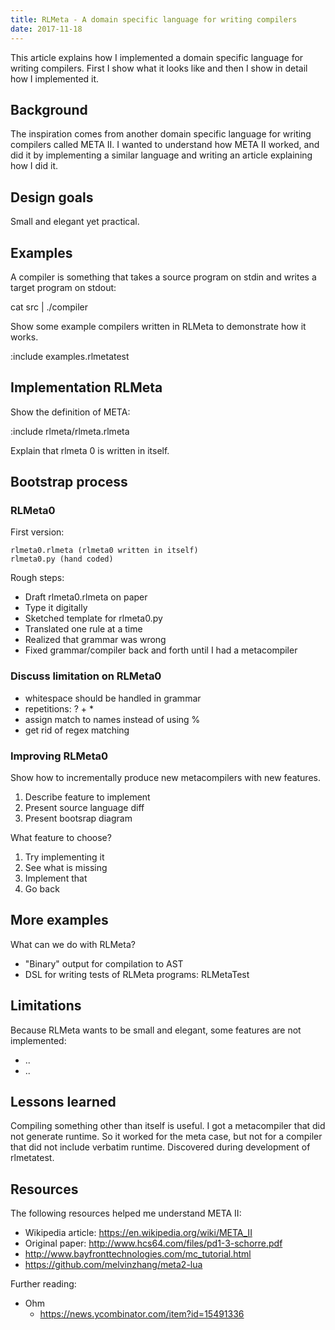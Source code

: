 ```yaml
---
title: RLMeta - A domain specific language for writing compilers
date: 2017-11-18
---
```


This article explains how I implemented a domain specific language for writing
compilers. First I show what it looks like and then I show in detail how I
implemented it.

## Background

The inspiration comes from another domain specific language for writing
compilers called META II. I wanted to understand how META II worked, and did it
by implementing a similar language and writing an article explaining how I did
it.

## Design goals

Small and elegant yet practical.

## Examples

A compiler is something that takes a source program on stdin and writes a
target program on stdout:

  cat src | ./compiler

Show some example compilers written in RLMeta to demonstrate how it works.

:include examples.rlmetatest

## Implementation RLMeta

Show the definition of META:

:include rlmeta/rlmeta.rlmeta

Explain that rlmeta 0 is written in itself.

## Bootstrap process

### RLMeta0

First version:

    rlmeta0.rlmeta (rlmeta0 written in itself)
    rlmeta0.py (hand coded)

Rough steps:

* Draft rlmeta0.rlmeta on paper
* Type it digitally
* Sketched template for rlmeta0.py
* Translated one rule at a time
* Realized that grammar was wrong
* Fixed grammar/compiler back and forth until I had a metacompiler

### Discuss limitation on RLMeta0

- whitespace should be handled in grammar
- repetitions: ? + *
- assign match to names instead of using %
- get rid of regex matching

### Improving RLMeta0

Show how to incrementally produce new metacompilers with new features.

1. Describe feature to implement
2. Present source language diff
3. Present bootsrap diagram

What feature to choose?

1. Try implementing it
2. See what is missing
3. Implement that
4. Go back

## More examples

What can we do with RLMeta?

* "Binary" output for compilation to AST
* DSL for writing tests of RLMeta programs: RLMetaTest

## Limitations

Because RLMeta wants to be small and elegant, some features are not
implemented:

* ..
* ..

## Lessons learned

Compiling something other than itself is useful. I got a metacompiler that did
not generate runtime. So it worked for the meta case, but not for a compiler
that did not include verbatim runtime. Discovered during development of
rlmetatest.

## Resources

The following resources helped me understand META II:

* Wikipedia article: https://en.wikipedia.org/wiki/META_II
* Original paper: http://www.hcs64.com/files/pd1-3-schorre.pdf
* http://www.bayfronttechnologies.com/mc_tutorial.html
* https://github.com/melvinzhang/meta2-lua

Further reading:

* Ohm
    * https://news.ycombinator.com/item?id=15491336
